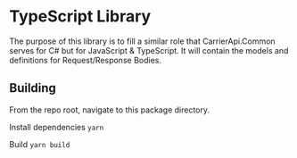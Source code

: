 # TypeScript Library

The purpose of this library is to fill a similar role that CarrierApi.Common serves for C# but for JavaScript & TypeScript. It will contain the models and definitions for Request/Response Bodies.

## Building

From the repo root, navigate to this package directory.

Install dependencies
`yarn`

Build
`yarn build`
